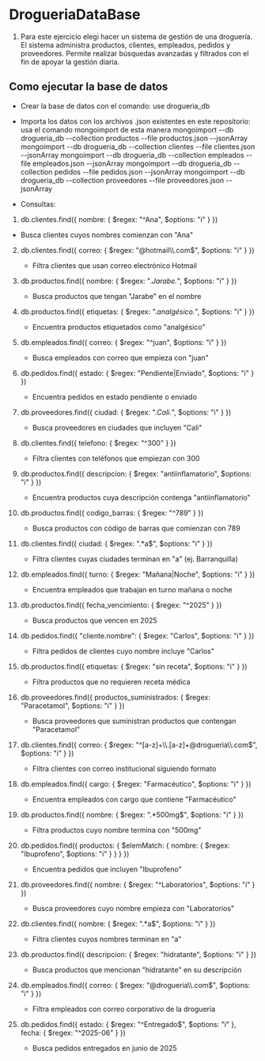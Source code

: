 # DrogueriaDataBase

1. Para este ejercicio elegi hacer un sistema de gestión de una droguería. El sistema administra productos, clientes, empleados, pedidos y proveedores. Permite realizar búsquedas avanzadas y filtrados con el fin de apoyar la gestión diaria.

## Como ejecutar la base de datos
- Crear la base de datos con el comando: use drogueria_db
- Importa los datos con los archivos .json existentes en este repositorio: usa el comando mongoimport de esta manera
mongoimport --db drogueria_db --collection productos --file productos.json --jsonArray
mongoimport --db drogueria_db --collection clientes --file clientes.json --jsonArray
mongoimport --db drogueria_db --collection empleados --file empleados.json --jsonArray
mongoimport --db drogueria_db --collection pedidos --file pedidos.json --jsonArray
mongoimport --db drogueria_db --collection proveedores --file proveedores.json --jsonArray


- Consultas:
 1. db.clientes.find({ nombre: { $regex: "^Ana", $options: "i" } })
   - Busca clientes cuyos nombres comienzan con "Ana"

2. db.clientes.find({ correo: { $regex: "@hotmail\\.com$", $options: "i" } })
   - Filtra clientes que usan correo electrónico Hotmail

3. db.productos.find({ nombre: { $regex: ".*Jarabe.*", $options: "i" } })
   - Busca productos que tengan "Jarabe" en el nombre

4. db.productos.find({ etiquetas: { $regex: ".*analgésico.*", $options: "i" } })
   - Encuentra productos etiquetados como "analgésico"

5. db.empleados.find({ correo: { $regex: "^juan", $options: "i" } })
   - Busca empleados con correo que empieza con "juan"

6. db.pedidos.find({ estado: { $regex: "Pendiente|Enviado", $options: "i" } })
   - Encuentra pedidos en estado pendiente o enviado

7. db.proveedores.find({ ciudad: { $regex: ".*Cali.*", $options: "i" } })
   - Busca proveedores en ciudades que incluyen "Cali"

8. db.clientes.find({ telefono: { $regex: "^300" } })
   - Filtra clientes con teléfonos que empiezan con 300

9. db.productos.find({ descripcion: { $regex: "antiinflamatorio", $options: "i" } })
   - Encuentra productos cuya descripción contenga "antiinflamatorio"

10. db.productos.find({ codigo_barras: { $regex: "^789" } })
    - Busca productos con código de barras que comienzan con 789

11. db.clientes.find({ ciudad: { $regex: ".*a$", $options: "i" } })
    - Filtra clientes cuyas ciudades terminan en "a" (ej. Barranquilla)

12. db.empleados.find({ turno: { $regex: "Mañana|Noche", $options: "i" } })
    - Encuentra empleados que trabajan en turno mañana o noche

13. db.productos.find({ fecha_vencimiento: { $regex: "^2025" } })
    - Busca productos que vencen en 2025

14. db.pedidos.find({ "cliente.nombre": { $regex: "Carlos", $options: "i" } })
    - Filtra pedidos de clientes cuyo nombre incluye "Carlos"

15. db.productos.find({ etiquetas: { $regex: "sin receta", $options: "i" } })
    - Filtra productos que no requieren receta médica

16. db.proveedores.find({ productos_suministrados: { $regex: "Paracetamol", $options: "i" } })
    - Busca proveedores que suministran productos que contengan "Paracetamol"

17. db.clientes.find({ correo: { $regex: "^[a-z]+\\.[a-z]+@drogueria\\.com$", $options: "i" } })
    - Filtra clientes con correo institucional siguiendo formato

18. db.empleados.find({ cargo: { $regex: "Farmacéutico", $options: "i" } })
    - Encuentra empleados con cargo que contiene "Farmacéutico"

19. db.productos.find({ nombre: { $regex: ".*500mg$", $options: "i" } })
    - Filtra productos cuyo nombre termina con "500mg"

20. db.pedidos.find({ productos: { $elemMatch: { nombre: { $regex: "Ibuprofeno", $options: "i" } } } })
    - Encuentra pedidos que incluyen "Ibuprofeno"

21. db.proveedores.find({ nombre: { $regex: "^Laboratorios", $options: "i" } })
    - Busca proveedores cuyo nombre empieza con "Laboratorios"

22. db.clientes.find({ nombre: { $regex: ".*a$", $options: "i" } })
    - Filtra clientes cuyos nombres terminan en "a"

23. db.productos.find({ descripcion: { $regex: "hidratante", $options: "i" } })
    - Busca productos que mencionan "hidratante" en su descripción

24. db.empleados.find({ correo: { $regex: "@drogueria\\.com$", $options: "i" } })
    - Filtra empleados con correo corporativo de la droguería

25. db.pedidos.find({ estado: { $regex: "^Entregado$", $options: "i" }, fecha: { $regex: "^2025-06" } })
    - Busca pedidos entregados en junio de 2025



  






  

